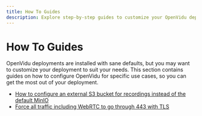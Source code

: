 ```yaml
---
title: How To Guides
description: Explore step-by-step guides to customize your OpenVidu deployment for specific use cases
---
```


# How To Guides

OpenVidu deployments are installed with sane defaults, but you may want to customize your deployment to suit your needs. This section contains guides on how to configure OpenVidu for specific use cases, so you can get the most out of your deployment.

- [How to configure an external S3 bucket for recordings instead of the default MinIO](./external-s3.md)
- [Force all traffic including WebRTC to go through 443 with TLS](./force-443-tls.md)
